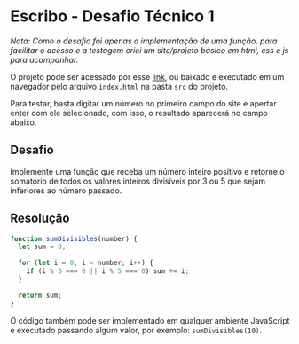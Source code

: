# Escribo - Desafio Técnico 1

*Nota: Como o desafio foi apenas a implementação de uma função, para facilitar o acesso e a testagem criei um site/projeto básico em html, css e js para acompanhar.*

O projeto pode ser acessado por esse [link](https://amdiaspb.github.io/escribo-1), ou baixado e executado em um navegador pelo arquivo `index.html` na pasta `src` do projeto.

Para testar, basta digitar um número no primeiro campo do site e apertar enter com ele selecionado, com isso, o resultado aparecerá no campo abaixo.

## Desafio

Implemente uma função que receba um número inteiro positivo e retorne o somatório de todos os valores
inteiros divisíveis por 3 ou 5 que sejam inferiores ao número passado.

## Resolução

```javascript
function sumDivisibles(number) {
  let sum = 0;

  for (let i = 0; i < number; i++) {
    if (i % 3 === 0 || i % 5 === 0) sum += i;
  }

  return sum;
}
```

O código também pode ser implementado em qualquer ambiente JavaScript e executado passando algum valor, por exemplo: `sumDivisibles(10)`.
